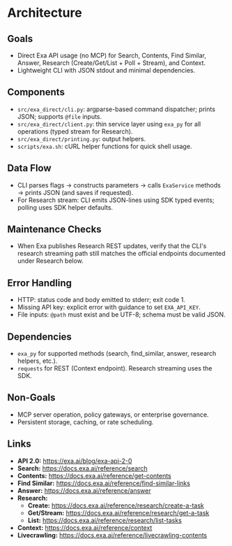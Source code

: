 # Architecture

## Goals

- Direct Exa API usage (no MCP) for Search, Contents, Find Similar, Answer,
  Research (Create/Get/List + Poll + Stream), and Context.
- Lightweight CLI with JSON stdout and minimal dependencies.

## Components

- `src/exa_direct/cli.py`: argparse-based command dispatcher; prints JSON; supports `@file` inputs.
- `src/exa_direct/client.py`: thin service layer using `exa_py` for all operations (typed stream for Research).
- `src/exa_direct/printing.py`: output helpers.
- `scripts/exa.sh`: cURL helper functions for quick shell usage.

## Data Flow

- CLI parses flags → constructs parameters → calls `ExaService` methods → prints JSON (and saves if requested).
- For Research stream: CLI emits JSON-lines using SDK typed events; polling uses SDK helper defaults.

## Maintenance Checks

- When Exa publishes Research REST updates, verify that the CLI's research streaming path still matches the official endpoints documented under Research below.

## Error Handling

- HTTP: status code and body emitted to stderr; exit code 1.
- Missing API key: explicit error with guidance to set `EXA_API_KEY`.
- File inputs: `@path` must exist and be UTF-8; schema must be valid JSON.

## Dependencies

- `exa_py` for supported methods (search, find_similar, answer, research helpers, etc.).
- `requests` for REST (Context endpoint). Research streaming uses the SDK.

## Non-Goals

- MCP server operation, policy gateways, or enterprise governance.
- Persistent storage, caching, or rate scheduling.

## Links

- **API 2.0:** <https://exa.ai/blog/exa-api-2-0>
- **Search:** <https://docs.exa.ai/reference/search>
- **Contents:** <https://docs.exa.ai/reference/get-contents>
- **Find Similar:** <https://docs.exa.ai/reference/find-similar-links>
- **Answer:** <https://docs.exa.ai/reference/answer>
- **Research:**
  - **Create:** <https://docs.exa.ai/reference/research/create-a-task>
  - **Get/Stream:** <https://docs.exa.ai/reference/research/get-a-task>
  - **List:** <https://docs.exa.ai/reference/research/list-tasks>
- **Context:** <https://docs.exa.ai/reference/context>
- **Livecrawling:** <https://docs.exa.ai/reference/livecrawling-contents>
